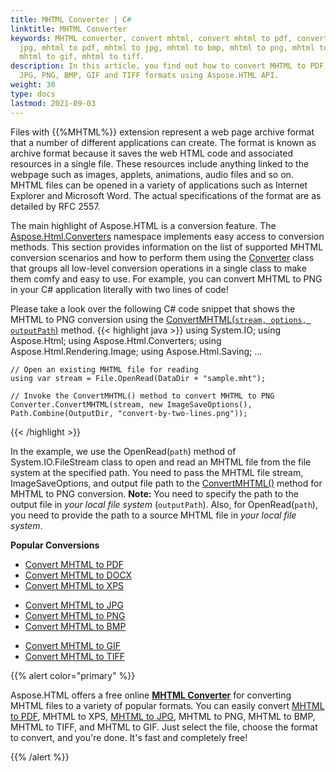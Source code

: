```yaml
---
title: MHTML Converter | C#
linktitle: MHTML Converter
keywords: MHTML converter, convert mhtml, convert mhtml to pdf, convert mhtml to
  jpg, mhtml to pdf, mhtml to jpg, mhtml to bmp, mhtml to png, mhtml to xps,
  mhtml to gif, mhtml to tiff.
description: In this article, you find out how to convert MHTML to PDF, XPS,
  JPG, PNG, BMP, GIF and TIFF formats using Aspose.HTML API.
weight: 30
type: docs
lastmod: 2021-09-03
---
```




Files with {{%MHTML%}} extension represent a web page archive format that a number of different applications can create. The format is known as archive format because it saves the web HTML code and associated resources in a single file. These resources include anything linked to the webpage such as images, applets, animations, audio files and so on. MHTML files can be opened in a variety of applications such as Internet Explorer and Microsoft Word. The actual specifications of the format are as detailed by RFC 2557.

The main highlight of Aspose.HTML is a conversion feature. The [Aspose.Html.Converters](https://apireference.aspose.com/html/net/aspose.html.converters) namespace implements easy access to conversion methods. This section provides information on the list of supported MHTML conversion scenarios and how to perform them using the [Converter](https://apireference.aspose.com/html/net/aspose.html.converters/converter) class that groups all low-level conversion operations in a single class to make them comfy and easy to use. For example, you can convert MHTML to PNG in your C# application literally with two lines of code!

Please take a look over the following C# code snippet that shows the MHTML to PNG conversion using the [ConvertMHTML(`stream, options, outputPath`)](https://apireference.aspose.com/html/net/aspose.html.converters.converter/convertmhtml/methods/27) method.
{{< highlight java >}}
using System.IO;
using Aspose.Html;
using Aspose.Html.Converters;
using Aspose.Html.Rendering.Image;
using Aspose.Html.Saving;
...        

    // Open an existing MHTML file for reading
    using var stream = File.OpenRead(DataDir + "sample.mht");
    
    // Invoke the ConvertMHTML() method to convert MHTML to PNG           
    Converter.ConvertMHTML(stream, new ImageSaveOptions(), Path.Combine(OutputDir, "convert-by-two-lines.png"));
{{< /highlight >}}

In the example, we use the OpenRead(`path`) method of System.IO.FileStream class to open and read an MHTML file from the file system at the specified path. You need to pass the MHTML file stream, ImageSaveOptions, and output file path to the [ConvertMHTML()](https://apireference.aspose.com/html/net/aspose.html.converters.converter/convertmhtml/methods/27) method for MHTML to PNG conversion.  **Note:** You need to specify the path to the output file in *your local file system* (`outputPath`). Also, for OpenRead(`path`), you need to provide the path to a source MHTML file in *your local file system*. 

**Popular Conversions**

<div class="row">				
		<ul>
			<li><a href="/html/net/converting-between-formats/mhtml-to-pdf/">Convert MHTML to PDF</a></li>
			<li><a href="/html/net/converting-between-formats/mhtml-to-docx/">Convert MHTML to DOCX</a></li>
			<li><a href="/html/net/converting-between-formats/mhtml-to-XPS/">Convert MHTML to XPS</a></li>					
		</ul>			
		<ul>
			<li><a href="/html/net/converting-between-formats/mhtml-to-image/">Convert MHTML to JPG</a></li>
			<li><a href="/html/net/converting-between-formats/mhtml-to-image/">Convert MHTML to PNG</a></li>
			<li><a href="/html/net/converting-between-formats/mhtml-to-image/">Convert MHTML to BMP</a></li>			
		</ul>
		<ul>
			<li><a href="/html/net/converting-between-formats/mhtml-to-image/">Convert MHTML to GIF</a></li>
			<li><a href="/html/net/converting-between-formats/mhtml-to-image/">Convert MHTML to TIFF</a></li>						
		</ul>		
</div>



{{% alert color="primary" %}} 

Aspose.HTML offers a free online [**MHTML Converter**](https://products.aspose.app/html/en/conversion) for converting MHTML files to a variety of popular formats.  You can easily convert  [MHTML to PDF](https://products.aspose.app/html/en/conversion/mhtml-to-pdf), MHTML to XPS, [MHTML to JPG](https://products.aspose.app/html/en/conversion/mhtml-to-jpg), MHTML to PNG, MHTML to BMP, MHTML to TIFF, and MHTML to GIF. Just select the file, choose the format to convert, and you're done. It's fast and completely free!

{{% /alert %}} 





